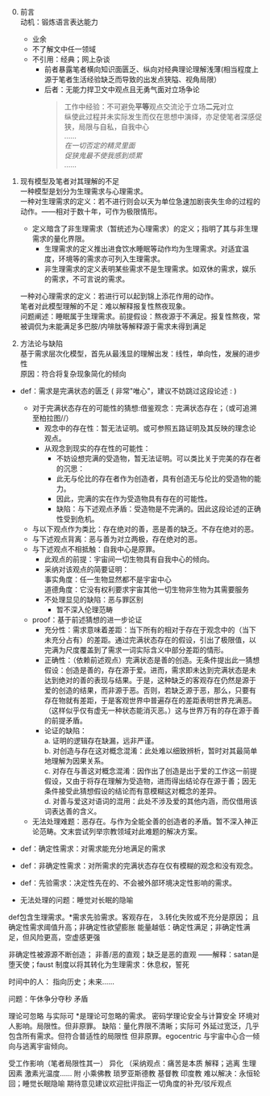 0. 前言  
   动机：锻炼语言表达能力
   - 业余
   - 不了解文中任一领域
   - 不引用：经典；网上杂谈
     - 前者暴露笔者横向知识面匮乏、纵向对经典理论理解浅薄(相当程度上源于笔者生活经验缺乏而导致的出发点狭隘、视角局限）
     - 后者：无能力捍卫文中观点且无勇气面对立场争论
       > 工作中经验：不可避免**平等**观点交流沦于立场**二元**对立  
       纵使此过程并未实际发生而仅在思想中演绎，亦足使笔者深感促狭，局限与自私，自我中心  
       *……  
       在一切否定的精灵里面  
       促狭鬼最不使我感到烦累  
       ……*

1. 现有模型及笔者对其理解的不足  
   一种模型是划分为生理需求与心理需求。  
   一种对生理需求的定义：若不进行则会以天为单位急速加剧丧失生命的过程的动作。——相对于数十年，可作为极限情形。
   - 定义暗含了非生理需求（暂统述为心理需求）的定义；指明了其与非生理需求的量化界限。
     - 生理需求的定义推出进食饮水睡眠等动作均为生理需求。对适宜温度，环境等的需求亦可列入生理需求。
     - 非生理需求的定义表明某些需求不是生理需求。如双休的需求，娱乐的需求，不可言说的需求。  

   一种对心理需求的定义：若进行可以起到锦上添花作用的动作。  
   笔者对此模型理解的不足：难以解释报复性熬夜现象。  
   问题阐述：睡眠属于生理需求。前提假设：熬夜源于不满足。报复性熬夜，常被调侃为未能满足多巴胺/内啡肽等解释源于需求未得到满足
2. 方法论与缺陷  
   基于需求层次化模型，首先从最浅显的理解出发：线性，单向性，发展的进步性  
   原因：符合将复杂现象简化的倾向
- def：需求是完满状态的匮乏 ( 非常"唯心"，建议不妨跳过这段论述 : ) 
  - 对于完满状态存在的可能性的猜想:借鉴观念：完满状态存在；（或可追溯至柏拉图//）  
      - 观念中的存在性：暂无法证明。或可参照五路证明及其反映的理念论观点。
      - 从观念到现实的存在性的可能性：
        - 不妨设想完满的受造物，暂无法证明。可以类比关于完美的存在者的沉思：
        - 此无与伦比的存在者作为创造者，具有创造无与伦比的受造物的能力。
        - 因此，完满的实在作为受造物具有存在的可能性。
        - 缺陷：与下述观点矛盾：受造物是不完满的。因此这段论述的正确性受到危机。
  - 与以下观点作为类比：存在绝对的善，恶是善的缺乏。不存在绝对的恶。
  - 与下述观点背离：恶与善为对立两极，存在绝对的恶。
  - 与下述观点不相抵触：自我中心是原罪。
    - 此观点的前提：宇宙间一切生物具有自我中心的倾向。
    - 采纳对该观点的简要证明：  
      事实角度：任一生物显然都不是宇宙中心  
      道德角度：它没有权利要求宇宙其他一切生物非生物为其需要服务
    - 不处理显见的缺陷：恶与罪区别
      - 暂不深入伦理范畴
  - proof：基于前述猜想的进一步论证 
    - 充分性：需求意味着差距：当下所有的相对于存在于观念中的（当下未充分占有）的差距。通过完满状态存在的假设，引出了极限值，以完满为尺度覆盖到了需求一词实际含义中部分差距的情形。
    - 正确性：（依赖前述观点）完满状态是善的创造。无条件提出此一猜想假设：创造是善的，存在源于爱。进而，需求即未达到完满状态是未达到绝对的善的表现与结果。于是，这种缺乏的客观存在仍然是源于爱的创造的结果，而非源于恶。否则，若缺乏源于恶，那么，只要有存在物就有差距，于是客观世界中普遍存在的差距表明世界充满恶。（这样似乎仅有虚无一种状态能消灭恶。）这与世界万有的存在源于善的前提矛盾。
    - 论证的缺陷：  
      a. 证明的逻辑存在缺漏，远非严谨。  
      b. 对创造与存在这对概念混淆：此处难以细致辨析，暂时对其最简单地理解为因果关系。  
      c. 对存在与善这对概念混淆：因作出了创造是出于爱的工作这一前提假设，又由于将存在理解为受造物，进而得出结论存在源于善；因无条件接受此猜想假设的结论而有意模糊这对概念的差异。  
      d. 对善与爱这对语词的混用：此处不涉及爱的其他内涵，而仅借用该词表达善的含义。
  - 无法处理难题：恶存在。与作为全能全善的创造者的矛盾。暂不深入神正论范畴。文末尝试列举宗教领域对此难题的解决方案。

- def：确定性需求：对需求能充分地满足的需求
- def：非确定性需求：对所需求的完满状态存在仅有模糊的观念和没有观念。
- def：先验需求：决定性先在的、不会被外部环境决定性影响的需求。
- 无法处理的问题：睡觉对长眠的隐喻

def包含生理需求。*需求先验需求。客观存在，
3.转化失败或不充分是原因；
且确定性需求阈值升高；非确定性欲望膨胀
能量越低：确定性满足；非确定性满足，但风险更高，空虚感更强

非确定性被源源不断创造；
非善/恶的直观；缺乏是恶的直观 ——解释：satan是堕天使；faust
制度以将其转化为生理需求：休息权，誓死

时间中的人：
指向历史；未来……

问题：午休争分夺秒 矛盾

理论可忽略 与实际可 *是理论可忽略的需求。
密码学理论安全与计算安全
环境对人影响。局限性。但非原罪。
缺陷：量化界限不清晰；实际可 外延过宽泛，几乎包含所有需求。但符合普适性的局限性 但非原罪。egocentric
与宇宙中心合一倾向与逃离宇宙倾向。

受工作影响（笔者局限性其一）
异化
（采纳观点：痛苦是本质
解释；逃离
生理因素 激素光温度……
附 小乘佛教 琐罗亚斯德教 基督教 印度教
难以解决：永恒轮回；睡觉长眠隐喻
期待意见建议欢迎批评指正一切角度的补充/驳斥观点

